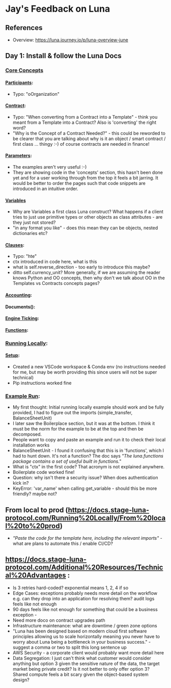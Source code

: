 # Jay's Feedback on Luna

## References

* Overview: https://luna.journey.io/p/luna-overview-june

## Day 1: Install & follow the Luna Docs

### [Core Concepts](https://docs.stage-luna-protocol.com/category/core-concepts)

#### [Participants](https://docs.stage-luna-protocol.com/Core%20Concepts/Participants):

 * Typo: "oOrganization"

#### [Contract](https://docs.stage-luna-protocol.com/Core%20Concepts/Contract): 

 * Typo: "When converting from a Contract into a Template" - think you meant from a Template into a Contract? Also is 'converting' the right word?
 * "Why is the Concept of a Contract Needed?" - this could be reworded to be clearer that you are talking about why is it an object / smart contract / first class ... thingy :-) of course contracts are needed in finance!

#### [Parameters](https://docs.stage-luna-protocol.com/Core%20Concepts/Parameters):

* The examples aren't very useful :-)
* They are showing code in the 'concepts' section, this hasn't been done yet and for a user working through from the top it feels a bit jarring. It would be better to order the pages such that code snippets are introduced in an intuitive order.

#### [Variables](https://docs.stage-luna-protocol.com/Core%20Concepts/Variables)

* Why are Variables a first class Luna construct? What happens if a client tries to just use primitive types or other objects as class attributes - are they just not stored?
* "in any format you like" - does this mean they can be objects, nested dictionaries etc?

#### [Clauses](https://docs.stage-luna-protocol.com/Core%20Concepts/Clauses):

* Typo: "hte"
* ctx introduced in code here, what is this
* what is self.reverse_direction - too early to introduce this maybe?
* ditto self.currency_unit? More generally, if we are assuming the reader knows Python and OO concepts, then why don't we talk about OO in the Templates vs Contracts concepts pages?

#### [Accounting](https://docs.stage-luna-protocol.com/Core%20Concepts/Accounting):

#### Documents():

#### [Engine Ticking]():

#### [Functions]():

### [Running Locally]():

#### [Setup](https://docs.stage-luna-protocol.com/Running%20Locally/Setup):

* Created a new VSCode workspace & Conda env (no instructions needed for me, but may be worth providing this since users will not be super technical)
* Pip instructions worked fine

### [Example Run](https://docs.stage-luna-protocol.com/Running%20Locally/Example%20run):

* My first thought: Initial running locally example should work and be fully provided, I had to figure out the imports (simple_transfer, BalanceSheetUnit)
* I later saw the Boilerplace section, but it was at the bottom. I think it must be the norm for the example to be at the top and then be decomposed.
* People want to copy and paste an example and run it to check their local installation works
* BalanceSheetUnit - I found it confusing that this is in 'functions', which I had to hunt down. It's not a function? The doc says _"The luna.functions package contains a set of useful built in functions."_
* What is "ctx" in the first code? That acronym is not explained anywhere.
* Boilerplate code worked fine!
* Question: why isn't there a security issue? When does authentication kick in?
* KeyError: 'var_name' when calling get_variable - should this be more friendly? maybe not?

## From local to prod (https://docs.stage-luna-protocol.com/Running%20Locally/From%20local%20to%20prod)

* _"Paste the code for the template here, including the relevant imports"_ - what are plans to automate this / enable CI/CD?




## https://docs.stage-luna-protocol.com/Additional%20Resources/Technical%20Advantages : 

* Is 3 retries hard-coded? exponential means 1, 2, 4 if so
* Edge Cases: exceptions probably needs more detail on the workflow e.g. can they drop into an application for resolving them? audit logs feels like not enough
* 90 days feels like not enough for something that could be a business exception - 
* Need more doco on contract upgrades path
* Infrastructure maintenance: what are downtime / green zone options
* "Luna has been designed based on modern cloud first software principles allowing us to scale horizontally meaning you never have to worry about Luna being a bottleneck in your business success." - suggest a comma or two to split this long sentence up
* AWS Security - a corporate client would probably want more detail here
* Data Segregation: I just can't think what customer would consider anything but option 3 given the sensitive nature of the data, the target market being private credit? Is it not better to only offer option 3? Shared compute feels a bit scary given the object-based system design?
